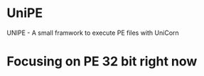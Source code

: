 # UniPE
UNIPE - A small framwork to execute PE files with UniCorn

# Focusing on PE 32 bit right now
